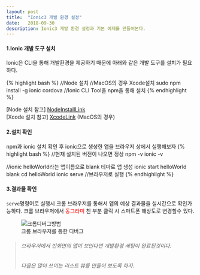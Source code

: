 ```yaml
---
layout: post
title:  "Ionic3 개발 환경 설정"
date:   2018-09-30
description: Ionic3 개발 환경 설정과 기본 예제를 만들어본다.
---
```

#### 1.Ionic 개발 도구 설치
Ionic은 CLI을 통해 개발환경을 제공하기 때문에 아래와 같은 개발 도구를 설치가 필요하다. 

{% highlight bash %}
//Node 설치
//MacOS의 경우 Xcode설치
sudo npm install -g ionic cordova //Ionic CLI Tool을 npm을 통해 설치
{% endhighlight %}

[Node 설치 참고] [NodeInstallLink]  
[Xcode 설치 참고] [XcodeLink] (MacOS의 경우)

#### 2.설치 확인
npm과 ionic 설치 확인 후 ionic으로 생성한 앱을 브라우저 상에서 실행해보자
{% highlight bash %}
//현재 설치된 버전이 나오면 정상
npm -v
ionic -v

//ionic helloWorld라는 앱이름으로 blank 테마로 앱 생성
ionic start helloWorld blank
cd helloWorld
ionic serve //브라우저로 실행
{% endhighlight %}

#### 3.결과물 확인
`serve`명령어로 실행시 크롬 브라우저를 통해서 앱의 예상 결과물을 실시간으로 확인가능하다.
크롬 브라우저에서 <span style="color: red">동그라미</span> 친 부분 클릭 시 스마트폰 해상도로 변경할수 있다.
<figure>
	<img src="{{ '/assets/img/post/20180930_img1.png' | prepend: site.baseurl }}" alt="크롬디버그방법"> 
	<figcaption>크롬 브라우저를 통한 디버그</figcaption>
</figure>


> ###### 브라우저에서 빈화면의 앱이 보인다면 개발환경 세팅이 완료된것이다.
> ###### 다음은 많이 쓰이는 리스트 뷰를 만들어 보도록 하자.

[NodeInstallLink]: https://nodejs.org/en/
[XcodeLink]: https://developer.apple.com/kr/xcode/










